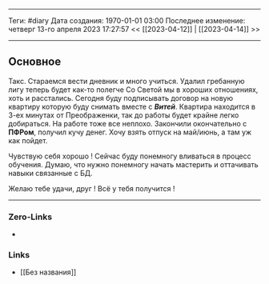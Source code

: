 ___
Теги: #diary 
Дата создания: 1970-01-01 03:00 
Последнее изменение: четверг 13-го апреля 2023 17:27:57
<< [[2023-04-12]] | [[2023-04-14]] >> 
___
## Основное

Такс. Стараемся вести дневник и много учиться. Удалил гребанную лигу теперь будет как-то полегче
Со Светой мы в хороших отношениях, хоть и расстались. Сегодня буду подписывать договор на новую квартиру которую буду снимать вместе с ***Витей***. Квартира находится в 3-ех минутах от Преображенки, так до работы будет крайне легко добираться. 
На работе тоже все неплохо. Закончили окончательно с **ПФРом**, получил кучу денег. Хочу взять отпуск на май/июнь, а там уж как пойдет.

Чувствую себя хорошо ! Сейчас буду понемногу вливаться в процесс обучения. Думаю, что нужно понемногу начать мастерить и оттачивать навыки связанные с БД. 

Желаю тебе удачи, друг ! Всё у тебя получится !
 
___
### Zero-Links
- 

### Links
- [[Без названия]]
